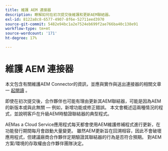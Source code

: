 ```yaml
---
title: 維護 AEM 連接器
description: 瞭解如何在初次提交後維護和更新AEM聯結器。
exl-id: 8122a8c8-6577-4907-8f6e-52711eed3970
source-git-commit: 5482e94bc1a2e7524eb699f2ae766ba40c138e91
workflow-type: tm+mt
source-wordcount: '171'
ht-degree: 17%

---
```


維護 AEM 連接器
============================

本文包含有關維護AEM Connector的資訊，並應與實作與送出連接器的相關文章一 [起](implement.md)[閱讀](submit.md) 。

即使在初次提交後，合作夥伴也可能有理由更新其AEM聯結器，可能是因為AEM的新版本或與此無關 — 例如，新增功能或修正錯誤。 本文會概述這兩種情況的程式，並說明客戶在升級AEM時驗證聯結器的典型程式。

AEMas a Cloud Service應用程式每天都會使用AEM維護修補程式進行更新，在功能發行期間每月會啟動大量變更。 雖然AEM更新旨在回溯相容，因此不會破壞應用程式，但建議廠商合作夥伴定期驗證其聯結器的行為是否符合預期。 對AEM方案/環境的存取權由合作夥伴團隊決定。
